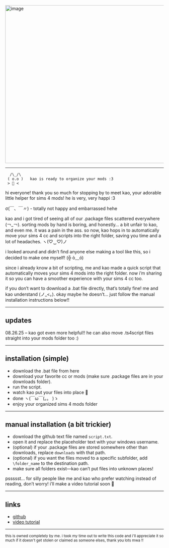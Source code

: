 <img width="838" height="501" alt="image" src="https://github.com/user-attachments/assets/cdc69d55-b296-4e2e-8bf6-c22a5f74c6a1" />

---
      /\_/\  
     ( o.o )   kao is ready to organize your mods :3
     > 📂 <

hi everyone! thank you so much for stopping by to meet kao, your adorable little helper for sims 4 mods! he is very, very happi :3  

σ(￣、￣〃) - totally not happy and embarrassed hehe  

kao and i got tired of seeing all of our .package files scattered everywhere (￢_￢). sorting mods by hand is boring, and honestly… a bit unfair to kao, and even me. it was a pain in the ass. so now, kao hops in to automatically move your sims 4 cc and scripts into the right folder, saving you time and a lot of headaches. ヽ(♡‿♡)ノ  

i looked around and didn’t find anyone else making a tool like this, so i decided to make one myself! (╬ ò﹏ó)  

since i already know a bit of scripting, me and kao made a quick script that automatically moves your sims 4 mods into the right folder. now i’m sharing it so you can have a smoother experience with your sims 4 cc too.  

if you don’t want to download a .bat file directly, that’s totally fine! me and kao understand (ノ_<。). okay maybe he doesn’t… just follow the manual installation instructions below!!  

---

## updates
08.26.25 – kao got even more helpful!! he can also move .ts4script files straight into your mods folder too :)  

---

## installation (simple)
- download the .bat file from here
- download your favorite cc or mods (make sure .package files are in your downloads folder).  
- run the script.  
- watch kao put your files into place 🐾  
- done ヽ(￣ω￣(。。 )ゝ  
- enjoy your organized sims 4 mods folder 

---

## manual installation (a bit trickier)
- download the github text file named `script.txt`.  
- open it and replace the placeholder text with your windows username.  
- (optional) if your .package files are stored somewhere other than downloads, replace `downloads` with that path.  
- (optional) if you want the files moved to a specific subfolder, add `\folder_name` to the destination path.  
- make sure all folders exist—kao can’t put files into unknown places!  

pssssst… for silly people like me and kao who prefer watching instead of reading, don’t worry! i’ll make a video tutorial soon 🐾  

---

## links
- [github](https://github.com/yourusername/kaomover)  
- [video tutorial](https://youtube.com/...)

---

<small>this is owned completely by me. i took my time out to write this code and i'll appreciate it so much if it doesn't get stolen or claimed as someone elses, thank you lots mwa !!</small>
